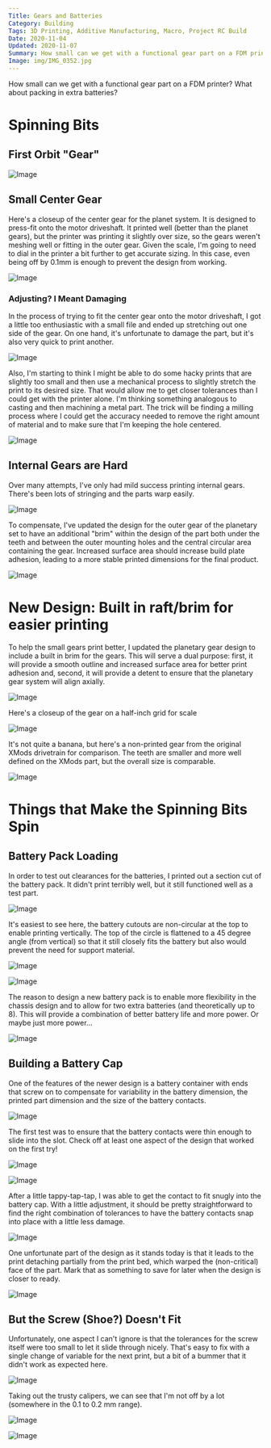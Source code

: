 ```yaml
---
Title: Gears and Batteries
Category: Building
Tags: 3D Printing, Additive Manufacturing, Macro, Project RC Build
Date: 2020-11-04
Updated: 2020-11-07
Summary: How small can we get with a functional gear part on a FDM printer? What about packing in extra batteries?
Image: img/IMG_0352.jpg
---
```


How small can we get with a functional gear part on a FDM printer? What about packing in extra batteries?

# Spinning Bits

## First Orbit "Gear"

![Image]({attach}/img/IMG_0352.jpg)

## Small Center Gear

Here's a closeup of the center gear for the planet system. It is designed to
press-fit onto the motor driveshaft. It printed well (better than the planet
gears), but the printer was printing it slightly over size, so the gears weren't
meshing well or fitting in the outer gear. Given the scale, I'm going to need to
dial in the printer a bit further to get accurate sizing. In this case, even
being off by 0.1mm is enough to prevent the design from working.

![Image]({attach}/img/IMG_0384.jpg)

### Adjusting? I Meant Damaging 

In the process of trying to fit the center gear onto the motor driveshaft, I got
a little too enthusiastic with a small file and ended up stretching out one side
of the gear. On one hand, it's unfortunate to damage the part, but it's also
very quick to print another.

![Image]({attach}/img/IMG_0390.jpg)

Also, I'm starting to think I might be able to do
some hacky prints that are slightly too small and then use a mechanical process
to slightly stretch the print to its desired size. That would allow me to get
closer tolerances than I could get with the printer alone. I'm thinking
something analogous to casting and then machining a metal part. The trick will
be finding a milling process where I could get the accuracy needed to remove the
right amount of material and to make sure that I'm keeping the hole centered.

![Image]({attach}/img/IMG_0388.jpg)

## Internal Gears are Hard

Over many attempts, I've only had mild success printing internal gears. There's
been lots of stringing and the parts warp easily.

![Image]({attach}/img/IMG_0391.jpg)

To compensate, I've updated
the design for the outer gear of the planetary set to have an additional "brim"
within the design of the part both under the teeth and between the outer
mounting holes and the central circular area containing the gear. Increased
surface area should increase build plate adhesion, leading to a more stable
printed dimensions for the final product.

![Image]({attach}/img/IMG_0396.jpg)

# New Design: Built in raft/brim for easier printing

To help the small gears print better, I updated the planetary gear design to
include a built in brim for the gears. This will serve a dual purpose: first, it
will provide a smooth outline and increased surface area for better print
adhesion and, second, it will provide a detent to ensure that the planetary gear
system will align axially.

![Image]({attach}/img/IMG_0405.jpg)

Here's a closeup of the gear on a half-inch grid for scale

![Image]({attach}/img/IMG_0407.jpg)

It's not quite a banana, but here's a non-printed gear from the original XMods
drivetrain for comparison. The teeth are smaller and more well defined on the
XMods part, but the overall size is comparable.

![Image]({attach}/img/IMG_0408.jpg)

# Things that Make the Spinning Bits Spin

## Battery Pack Loading

In order to test out clearances for the batteries, I printed out a section cut
of the battery pack. It didn't print terribly well, but it still functioned well
as a test part.

![Image]({attach}/img/IMG_0356.jpg)

It's easiest to see here, the battery cutouts are non-circular at the top
to enable printing vertically. The top of the circle is flattened to a 45 degree
angle (from vertical) so that it still closely fits the battery but also would
prevent the need for support material.

![Image]({attach}/img/IMG_0355.jpg)

![Image]({attach}/img/IMG_0354.jpg)

The reason to design a new battery pack is to enable more flexibility in the
chassis design and to allow for two extra batteries (and theoretically up to 8).
This will provide a combination of better battery life and more power. Or maybe
just more power...

![Image]({attach}/img/IMG_0353.jpg)

## Building a Battery Cap

One of the features of the newer design is a battery container with ends that
screw on to compensate for variability in the battery dimension, the printed
part dimension and the size of the battery contacts.

![Image]({attach}/img/IMG_0397.jpg)

The first test was to ensure that the battery contacts were thin enough to slide
into the slot. Check off at least one aspect of the design that worked on the
first try!

![Image]({attach}/img/IMG_0398.jpg)

![Image]({attach}/img/IMG_0399.jpg)

After a little tappy-tap-tap, I was able to get the contact to fit snugly into
the battery cap. With a little adjustment, it should be pretty straightforward
to find the right combination of tolerances to have the battery contacts snap
into place with a little less damage.

![Image]({attach}/img/IMG_0400.jpg)

One unfortunate part of the design as it stands today is that it leads to the
print detaching partially from the print bed, which warped the (non-critical)
face of the part. Mark that as something to save for later when the design is
closer to ready.

![Image]({attach}/img/IMG_0401.jpg)

## But the Screw (Shoe?) Doesn't Fit

Unfortunately, one aspect I can't ignore is that the tolerances for the screw
itself were too small to let it slide through nicely. That's easy to fix with a
single change of variable for the next print, but a bit of a bummer that it
didn't work as expected here.

![Image]({attach}/img/IMG_0402.jpg)

Taking out the trusty calipers, we can see that I'm not off by a lot (somewhere
in the 0.1 to 0.2 mm range).

![Image]({attach}/img/IMG_0403.jpg)

![Image]({attach}/img/IMG_0404.jpg)

